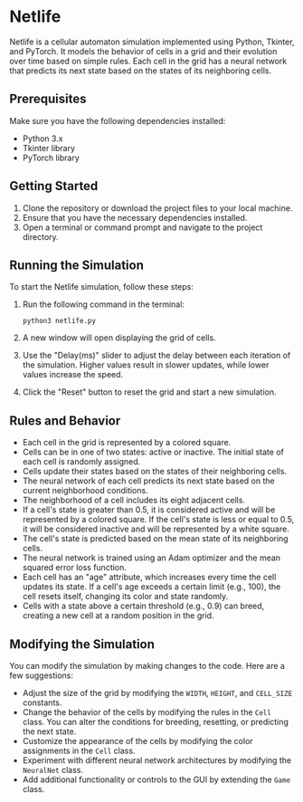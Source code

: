 # Netlife

Netlife is a cellular automaton simulation implemented using Python, Tkinter, and PyTorch. It models the behavior of cells in a grid and their evolution over time based on simple rules. Each cell in the grid has a neural network that predicts its next state based on the states of its neighboring cells.

## Prerequisites

Make sure you have the following dependencies installed:

- Python 3.x
- Tkinter library
- PyTorch library

## Getting Started

1. Clone the repository or download the project files to your local machine.
2. Ensure that you have the necessary dependencies installed.
3. Open a terminal or command prompt and navigate to the project directory.

## Running the Simulation

To start the Netlife simulation, follow these steps:

1. Run the following command in the terminal:

   ```
   python3 netlife.py
   ```

2. A new window will open displaying the grid of cells.
3. Use the "Delay(ms)" slider to adjust the delay between each iteration of the simulation. Higher values result in slower updates, while lower values increase the speed.
4. Click the "Reset" button to reset the grid and start a new simulation.

## Rules and Behavior

- Each cell in the grid is represented by a colored square.
- Cells can be in one of two states: active or inactive. The initial state of each cell is randomly assigned.
- Cells update their states based on the states of their neighboring cells.
- The neural network of each cell predicts its next state based on the current neighborhood conditions.
- The neighborhood of a cell includes its eight adjacent cells.
- If a cell's state is greater than 0.5, it is considered active and will be represented by a colored square. If the cell's state is less or equal to 0.5, it will be considered inactive and will be represented by a white square.
- The cell's state is predicted based on the mean state of its neighboring cells.
- The neural network is trained using an Adam optimizer and the mean squared error loss function.
- Each cell has an "age" attribute, which increases every time the cell updates its state. If a cell's age exceeds a certain limit (e.g., 100), the cell resets itself, changing its color and state randomly.
- Cells with a state above a certain threshold (e.g., 0.9) can breed, creating a new cell at a random position in the grid.

## Modifying the Simulation

You can modify the simulation by making changes to the code. Here are a few suggestions:

- Adjust the size of the grid by modifying the `WIDTH`, `HEIGHT`, and `CELL_SIZE` constants.
- Change the behavior of the cells by modifying the rules in the `Cell` class. You can alter the conditions for breeding, resetting, or predicting the next state.
- Customize the appearance of the cells by modifying the color assignments in the `Cell` class.
- Experiment with different neural network architectures by modifying the `NeuralNet` class.
- Add additional functionality or controls to the GUI by extending the `Game` class.
